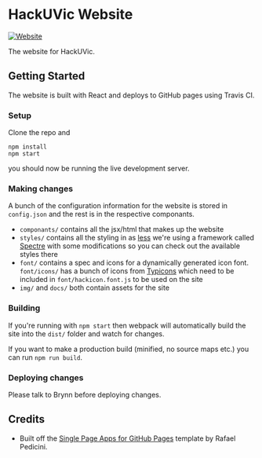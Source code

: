 # HackUVic Website

[![Website](https://img.shields.io/website-up-down-green-red/http/hackuvic.com.svg)](http://hackuvic.com/)

The website for HackUVic.

## Getting Started

The website is built with React and deploys to GitHub pages using Travis CI.

### Setup

Clone the repo and

```
npm install
npm start
```

you should now be running the live development server.

### Making changes

A bunch of the configuration information for the website is stored in `config.json` and the rest is in the respective componants.

* `componants/` contains all the jsx/html that makes up the website
* `styles/` contains all the styling in as [less](http://lesscss.org/) we're using a framework called [Spectre](https://picturepan2.github.io/spectre/#elements) with some modifications so you can check out the available styles there
* `font/` contains a spec and icons for a dynamically generated icon font. `font/icons/` has a bunch of icons from [Typicons](http://www.typicons.com/) which need to be included in `font/hackicon.font.js` to be used on the site
* `img/` and `docs/` both contain assets for the site

### Building

If you're running with `npm start` then webpack will automatically build the site into the `dist/` folder and watch for changes.

If you want to make a production build (minified, no source maps etc.) you can run `npm run build`.

### Deploying changes

Please talk to Brynn before deploying changes.

## Credits

* Built off the [Single Page Apps for GitHub Pages](https://github.com/rafrex/spa-github-pages) template by Rafael Pedicini.
